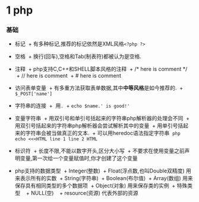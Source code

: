 # 1 php

### 基础

+ 标记
  + 有多种标记,推荐的标记依然是XML风格`<?php ?>`
+ 空格
  + 换行(回车),空格和Tab(制表符)都被认为是空格.
+ 注释
  + php支持C,C++和SHELL脚本风格的注释
  + /* here is comment */
  + // here is comment
  + # here is comment
+ 访问表单变量
  + 有多重方法获取表单数据,其中**中等风格**是如今推荐的.
  + `$_POST['name']`
+ 字符串的连接
  +  用`.`
  + `echo $name.' is good!'`
+ 变量字符串
  + 用双引号和单引号括起来的字符串php解析器的处理会不同
  + 用双引号括起来的字符串php解析器会尝试解析其中的变量
  + 用单引号括起来的字符串会被当做真正的文本.
  + 可以用heredoc语法指定字符串
  ```php
   echo <<<HTML
   line 1
   line 2
   HTML
  ```
+ 标识符
  + 长度不限,不能以数字开头,区分大小写
  + 不要求在使用变量之前声明变量,第一次给一个变量赋值时,你才创建了这个变量

+ php支持的数据类型
  + Integer(整数)
  + Float(浮点数,也叫Double双精度) 用来表示所有的实数
  + String(字符串)
  + Boolean(布尔值)
  + Array(数组) 用来保存具有相同类型的多个数据项
  + Object(对象) 用来保存类的实例
  + 特殊类型
    + NULL(空)
    + resource(资源) 代表外部的资源
    
